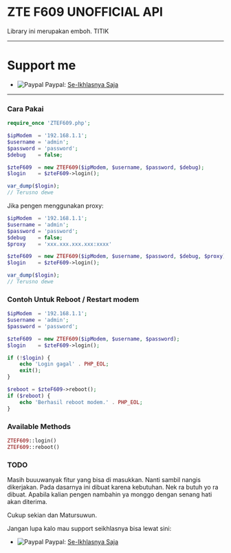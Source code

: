 # ZTE F609 UNOFFICIAL API

Library ini merupakan emboh. TITIK

----------
# Support me
- ![Paypal](https://raw.githubusercontent.com/reek/anti-adblock-killer/gh-pages/images/paypal.png) Paypal: [Se-Ikhlasnya Saja](https://www.paypal.me/walangkaji)
----------

### Cara Pakai

```php
require_once 'ZTEF609.php';

$ipModem  = '192.168.1.1';
$username = 'admin';
$password = 'password';
$debug    = false;

$zteF609  = new ZTEF609($ipModem, $username, $password, $debug);
$login    = $zteF609->login();

var_dump($login);
// Terusno dewe

```

Jika pengen menggunakan proxy:
```php
$ipModem  = '192.168.1.1';
$username = 'admin';
$password = 'password';
$debug    = false;
$proxy    = 'xxx.xxx.xxx.xxx:xxxx'

$zteF609  = new ZTEF609($ipModem, $username, $password, $debug, $proxy);
$login    = $zteF609->login();

var_dump($login);
// Terusno dewe

```

### Contoh Untuk Reboot / Restart modem

```php
$ipModem  = '192.168.1.1';
$username = 'admin';
$password = 'password';

$zteF609  = new ZTEF609($ipModem, $username, $password);
$login    = $zteF609->login();

if (!$login) {
    echo 'Login gagal' . PHP_EOL;
    exit();
}

$reboot = $zteF609->reboot();
if ($reboot) {
    echo 'Berhasil reboot modem.' . PHP_EOL;
}

```

### Available Methods
```php
ZTEF609::login()
ZTEF609::reboot()
```

### TODO
Masih buuuwanyak fitur yang bisa di masukkan. Nanti sambil nangis dikerjakan.
Pada dasarnya ini dibuat karena kebutuhan. Nek ra butuh yo ra dibuat.
Apabila kalian pengen nambahin ya monggo dengan senang hati akan diterima.


Cukup sekian dan Matursuwun.

Jangan lupa kalo mau support seikhlasnya bisa lewat sini:
- ![Paypal](https://raw.githubusercontent.com/reek/anti-adblock-killer/gh-pages/images/paypal.png) Paypal: [Se-Ikhlasnya Saja](https://www.paypal.me/walangkaji)
